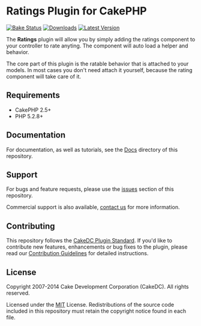 Ratings Plugin for CakePHP
==========================

[![Bake Status](https://secure.travis-ci.org/CakeDC/ratings.png?branch=master)](https://travis-ci.com/CakeDC/ratings)
[![Downloads](https://poser.pugx.org/CakeDC/ratings/d/total.png)](https://packagist.org/packages/CakeDC/ratings)
[![Latest Version](https://poser.pugx.org/CakeDC/ratings/v/stable.png)](https://packagist.org/packages/CakeDC/ratings)

The **Ratings** plugin will allow you by simply adding the ratings component to your controller to rate anyting. The component will auto load a helper and behavior.

The core part of this plugin is the ratable behavior that is attached to your models. In most cases you don't need attach it yourself, because the rating component will take care of it.

Requirements
------------

* CakePHP 2.5+
* PHP 5.2.8+

Documentation
-------------

For documentation, as well as tutorials, see the [Docs](Docs/Home.md) directory of this repository.

Support
-------

For bugs and feature requests, please use the [issues](https://github.com/CakeDC/ratings/issues) section of this repository.

Commercial support is also available, [contact us](http://cakedc.com/contact) for more information.

Contributing
------------

This repository follows the [CakeDC Plugin Standard](http://cakedc.com/plugin-standard). If you'd like to contribute new features, enhancements or bug fixes to the plugin, please read our [Contribution Guidelines](http://cakedc.com/contribution-guidelines) for detailed instructions.

License
-------

Copyright 2007-2014 Cake Development Corporation (CakeDC). All rights reserved.

Licensed under the [MIT](http://www.opensource.org/licenses/mit-license.php) License. Redistributions of the source code included in this repository must retain the copyright notice found in each file.